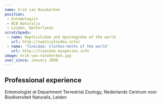 ```yaml
---
name: Erik van Nieukerken
position: 
 - Entomologist
 - NCB Naturalis
 - Leiden, Netherlands
scratchpads:
 - name: Nepticulidae and Opostegidae of the world
   url: http://nepticuloidea.info/
 - name: 'Tineidae: Clothes-moths of the world'
   url: http://tineidae.myspecies.info
image: erik-van-nieukerken.jpg
user_since: January 2008
---
```


## Professional experience

Entomologist at Department Terrestrial Zoology, Nederlands Centrum voor Biodiversiteit Naturalis, Leiden